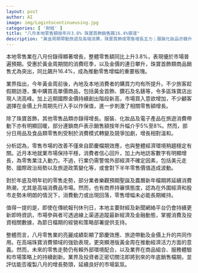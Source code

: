 ```yaml
---
layout: post
author: AI
image: img/Logintocontinueusing.jpg
categories: [ '財經' ]
title: "八月本地零售額按年升3.8% 珠寶首飾銷售飆16.4%領漲"
description: "黃金周期帶動旅遊及高端消費，珠寶首飾成零售增長主力；服裝化妝品亦錄升幅，業界關注年底檔期能否延續熱潮"
---
```

本地零售業在八月份錄得顯著增長，整體零售額同比上升3.8%，表現優於市場普遍預期。受惠於黃金周期間的消費旺季，以及金價的連日攀升，珠寶首飾類商品銷售尤為突出，同比飆升16.4%，成為推動零售增幅的重要板塊。  

業界指出，今年黃金周前後，內地及本地消費者的購買力均有所提升。不少旅客趁假期訪港，集中購買高單價商品，包括黃金首飾、鑽石及名錶等，令多區珠寶店出現人流高峰。加上近期國際金價持續創出階段新高，市場買入意欲增加，不少顧客選擇在金價上升周期先行入手以作保值，進一步刺激了相關零售額增長。  

除了珠寶首飾，其他零售品類亦錄得增長。服裝、化妝品及電子產品在旅遊消費帶動下亦有明顯回暖，部分連鎖商戶表示銷售額按年升幅介乎5%至8%。然而，部分日用品及食品類零售則受制於消費模式轉變及競爭加劇，增長相對溫和。  

分析認為，零售市場的改善不僅來自節慶檔期效應，也與整體經濟環境稍趨穩定有關。近月本地就業市場保持平穩，消費者信心回升，加上內地訪客數字有明顯增長，為零售業注入動力。不過，行業仍需警惕外部經濟不確定因素，包括美元走勢、國際政治局勢以及旅遊政策變化等，或會對下半年零售價值造成波動。  

對於年底及明年初的零售走勢，部分業者樂觀預期聖誕及農曆新年檔期將延續消費熱潮，尤其是高端消費品市場。然而，也有商界持審慎態度，認為在外圍經濟和股市走勢未明朗的情況下，消費動力或出現回落，零售增幅未必能長期維持。  

值得一提的是，即使在傳統報刊休刊日，本地主要財經及新聞網絡平台仍會持續更新即時資訊，市場參與者可透過線上渠道追蹤最新經濟及金融動態，掌握消費及投資相關數據，為節日檔期的經營和策略部署提供支持。  

整體而言，八月零售業的亮麗成績彰顯了節慶效應、旅遊帶動及金價上升的共同作用。在高端珠寶消費領域的強勁表現，更突顯港版黃金周在推動經濟活力方面的意義。然而，未來的零售走勢仍有賴外部環境配合，以及業界在商品組合、服務體驗和市場策略上的持續創新。業界及投資者正密切關注即將到來的年底銷售檔期，並評估能否複製八月的增長勢頭，延續良好的市場氣氛。  